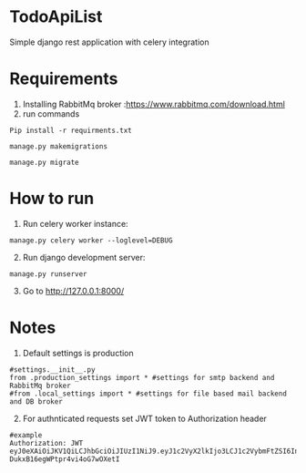 # TodoApiList
Simple django rest application with celery integration
# Requirements
1. Installing RabbitMq broker :https://www.rabbitmq.com/download.html
2. run commands
```
Pip install -r requirments.txt
```
```
manage.py makemigrations
```
```
manage.py migrate
```
# How to run
1. Run celery worker instance:
```
manage.py celery worker --loglevel=DEBUG
```
2. Run django development server:
```
manage.py runserver
```
3. Go to  http://127.0.0.1:8000/ 
# Notes
1. Default settings is production  
```
#settings.__init__.py
from .production_settings import * #settings for smtp backend and RabbitMq broker
#from .local_settings import * #settings for file based mail backend and DB broker
```
2. For authnticated requests set JWT token to Authorization header
```
#example
Authorization: JWT eyJ0eXAiOiJKV1QiLCJhbGciOiJIUzI1NiJ9.eyJ1c2VyX2lkIjo3LCJ1c2VybmFtZSI6InRlc3QxIiwiZXhwIjoxNTAwODM3NzM2LCJlbWFpbCI6InRlc3QxQGdtYWlsLmNvbSJ9.3U8tz5S2NZ3acOG-DukxB16egWPtpr4vi4oG7wOXetI
```




